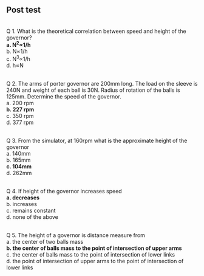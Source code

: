 ## Post test
<br>
Q 1. What is the theoretical correlation between speed and height of the governor?<br>
<b>a. N<sup>2</sup>∝1/h</b><br>
b. N∝1/h<br>
c. N<sup>3</sup>∝1/h<br>
d. h∝N<br><br>

Q 2. The arms of porter governor are 200mm long. The load on the sleeve is 240N and weight of each ball is 30N. Radius of rotation of the balls is 125mm. Determine the speed of the governor.<br>
a. 200 rpm<br>
<b>b. 227 rpm</b><br>
c. 350 rpm<br>
d. 377 rpm<br><br>

Q 3. From the simulator, at 160rpm what is the approximate height of the governor<br>
a. 140mm<br>
b. 165mm<br>
<b>c. 104mm</b><br>
d. 262mm<br><br>

Q 4. If height of the governor increases speed<br>
<b>a. decreases</b><br>
b. increases<br>
c.  remains constant<br>
d. none of the above<br><br>

Q 5. The height of a governor is distance measure from<br>
a. the center of two balls mass<br>
<b>b. the center of balls mass to the point of intersection of upper arms</b><br>
c. the center of balls mass to the point of intersection of lower links<br>
d.  the point of intersection of upper arms to the point of intersection of lower links<br><br>
